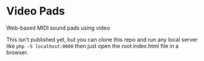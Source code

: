 # Video Pads
Web-based MIDI sound pads using video

This isn't published yet, but you can clone this repo and run any local server like `php -S localhost:8000` then just open the root index.html file in a browser.
